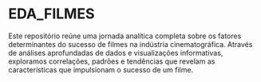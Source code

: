 # EDA_FILMES
Este repositório reúne uma jornada analítica completa sobre os fatores determinantes do sucesso de filmes na indústria cinematográfica. Através de análises aprofundadas de dados e visualizações informativas, exploramos correlações, padrões e tendências que revelam as características que impulsionam o sucesso de um filme.
